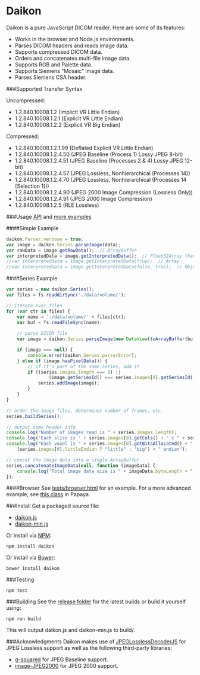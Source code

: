 Daikon 
======

Daikon is a pure JavaScript DICOM reader.  Here are some of its features:

- Works in the browser and Node.js environments.
- Parses DICOM headers and reads image data.
- Supports compressed DICOM data.
- Orders and concatenates multi-file image data.
- Supports RGB and Palette data.
- Supports Siemens "Mosaic" image data.
- Parses Siemens CSA header.

###Supported Transfer Syntax

Uncompressed:
- 1.2.840.10008.1.2 (Implicit VR Little Endian)
- 1.2.840.10008.1.2.1 (Explicit VR Little Endian)
- 1.2.840.10008.1.2.2 (Explicit VR Big Endian)
 
Compressed:
- 1.2.840.10008.1.2.1.99 (Deflated Explicit VR Little Endian)
- 1.2.840.10008.1.2.4.50 (JPEG Baseline (Process 1) Lossy JPEG 8-bit)
- 1.2.840.10008.1.2.4.51 (JPEG Baseline (Processes 2 & 4) Lossy JPEG 12-bit)
- 1.2.840.10008.1.2.4.57 (JPEG Lossless, Nonhierarchical (Processes 14))
- 1.2.840.10008.1.2.4.70 (JPEG Lossless, Nonhierarchical (Processes 14 [Selection 1]))
- 1.2.840.10008.1.2.4.90 (JPEG 2000 Image Compression (Lossless Only))
- 1.2.840.10008.1.2.4.91 (JPEG 2000 Image Compression)
- 1.2.840.10008.1.2.5 (RLE Lossless)


###Usage
[API](https://github.com/rii-mango/Daikon/wiki/API) and [more examples](https://github.com/rii-mango/Daikon/tree/master/tests)

####Simple Example
```javascript
daikon.Parser.verbose = true;
var image = daikon.Series.parseImage(data);
var rawData = image.getRawData();  // ArrayBuffer
var interpretedData = image.getInterpretedData();  // Float32Array (handles byte order, datatype, scale, mask)
//var interpretedData = image.getInterpretedData(true);  // Array
//var interpretedData = image.getInterpretedData(false, true);  // Object with properties: data, min, max, minIndex, maxIndex, numCols, numRows
```

####Series Example
```javascript
var series = new daikon.Series();
var files = fs.readdirSync('./data/volume/');

// iterate over files
for (var ctr in files) {
    var name = './data/volume/' + files[ctr];
    var buf = fs.readFileSync(name);
    
    // parse DICOM file
    var image = daikon.Series.parseImage(new DataView(toArrayBuffer(buf)));

    if (image === null) {
        console.error(daikon.Series.parserError);
    } else if (image.hasPixelData()) {
        // if it's part of the same series, add it
        if ((series.images.length === 0) || 
                (image.getSeriesId() === series.images[0].getSeriesId())) {
            series.addImage(image);
        }
    }
}

// order the image files, determines number of frames, etc.
series.buildSeries();

// output some header info
console.log("Number of images read is " + series.images.length);
console.log("Each slice is " + series.images[0].getCols() + " x " + series.images[0].getRows());
console.log("Each voxel is " + series.images[0].getBitsAllocated() + " bits, " + 
    (series.images[0].littleEndian ? "little" : "big") + " endian");

// concat the image data into a single ArrayBuffer
series.concatenateImageData(null, function (imageData) {
    console.log("Total image data size is " + imageData.byteLength + " bytes");
});
```
####Browser
See [tests/browser.html](https://github.com/rii-mango/Daikon/blob/master/tests/debug.html) for an example.  For a more advanced example, see [this class](https://github.com/rii-mango/Papaya/blob/master/src/js/volume/dicom/header-dicom.js) in Papaya.

###Install
Get a packaged source file:

* [daikon.js](https://raw.githubusercontent.com/rii-mango/Daikon/master/release/current/daikon.js)
* [daikon-min.js](https://raw.githubusercontent.com/rii-mango/Daikon/master/release/current/daikon-min.js)

Or install via [NPM](https://www.npmjs.com/):

```
npm install daikon
```

Or install via [Bower](http://bower.io/):

```
bower install daikon
```

###Testing
```
npm test
```

###Building
See the [release folder](https://github.com/rii-mango/Daikon/tree/master/release) for the latest builds or build it yourself using:
```
npm run build
```
This will output daikon.js and daikon-min.js to build/.

###Acknowledgments
Daikon makes use of [JPEGLosslessDecoderJS](https://github.com/rii-mango/JPEGLosslessDecoderJS) for JPEG Lossless support as well as the following third-party libraries:
- [g-squared](https://github.com/g-squared/cornerstoneWADOImageLoader) for JPEG Baseline support.
- [image-JPEG2000](https://github.com/OHIF/image-JPEG2000) for JPEG 2000 support.
